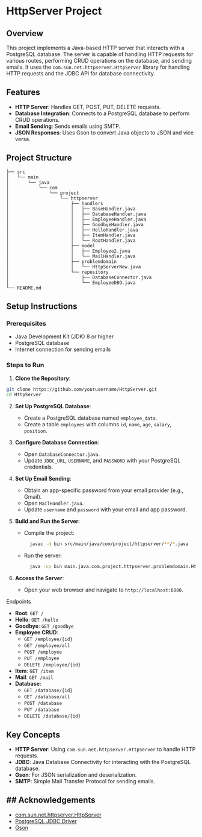 # HttpServer Project

## Overview

This project implements a Java-based HTTP server that interacts with a PostgreSQL database. The server is capable of handling HTTP requests for various routes, performing CRUD operations on the database, and sending emails. It uses the `com.sun.net.httpserver.HttpServer` library for handling HTTP requests and the JDBC API for database connectivity.

## Features

- **HTTP Server**: Handles GET, POST, PUT, DELETE requests.
- **Database Integration**: Connects to a PostgreSQL database to perform CRUD operations.
- **Email Sending**: Sends emails using SMTP.
- **JSON Responses**: Uses Gson to convert Java objects to JSON and vice versa.

## Project Structure
```
├── src
│   └── main
│       └── java
│           └── com
│               └── project
│                   └── httpserver
│                       ├── handlers
│                       │   ├── BaseHandler.java
│                       │   ├── DatabaseHandler.java
│                       │   ├── EmployeeHandler.java
│                       │   ├── GoodbyeHandler.java
│                       │   ├── HelloHandler.java
│                       │   ├── ItemHandler.java
│                       │   └── RootHandler.java
│                       ├── model
│                       │   ├── Employee2.java
│                       │   └── MailHandler.java
│                       ├── problemdomain
│                       │   └── HttpServerNew.java
│                       └── repository
│                           ├── DatabaseConnector.java
│                           └── EmployeeDBO.java
└── README.md

```
## Setup Instructions

### Prerequisites

- Java Development Kit (JDK) 8 or higher
- PostgreSQL database
- Internet connection for sending emails

### Steps to Run

1. **Clone the Repository**:
```bash
git clone https://github.com/yourusername/HttpServer.git
cd HttpServer
```

2. **Set Up PostgreSQL Database**:
    
    - Create a PostgreSQL database named `employee_data`.
    - Create a table `employees` with columns `id`, `name`, `age`, `salary`, `position`.
3. **Configure Database Connection**:
    
    - Open `DatabaseConnector.java`.
    - Update `JDBC_URL`, `USERNAME`, and `PASSWORD` with your PostgreSQL credentials.
4. **Set Up Email Sending**:
    
    - Obtain an app-specific password from your email provider (e.g., Gmail).
    - Open `MailHandler.java`.
    - Update `username` and `password` with your email and app password.
5. **Build and Run the Server**:
    
    - Compile the project:
      ```bash
        javac -d bin src/main/java/com/project/httpserver/**/*.java
      ```
    - Run the server:
      ```bash
        java -cp bin main.java.com.project.httpserver.problemdomain.HttpServerNew 8080
      ```
6. **Access the Server**:
    
    - Open your web browser and navigate to `http://localhost:8080`.


Endpoints

- **Root**: `GET /`
- **Hello**: `GET /hello`
- **Goodbye**: `GET /goodbye`
- **Employee CRUD**:
    - `GET /employee/{id}`
    - `GET /employee/all`
    - `POST /employee`
    - `PUT /employee`
    - `DELETE /employee/{id}`
- **Item**: `GET /item`
- **Mail**: `GET /mail`
- **Database**:
    - `GET /database/{id}`
    - `GET /database/all`
    - `POST /database`
    - `PUT /database`
    - `DELETE /database/{id}`

## Key Concepts

- **HTTP Server**: Using `com.sun.net.httpserver.HttpServer` to handle HTTP requests.
- **JDBC**: Java Database Connectivity for interacting with the PostgreSQL database.
- **Gson**: For JSON serialization and deserialization.
- **SMTP**: Simple Mail Transfer Protocol for sending emails.

## ## Acknowledgements

- [com.sun.net.httpserver.HttpServer](https://docs.oracle.com/javase/8/docs/jre/api/net/httpserver/spec/com/sun/net/httpserver/package-summary.html)
- [PostgreSQL JDBC Driver](https://jdbc.postgresql.org/)
- [Gson](https://github.com/google/gson)
